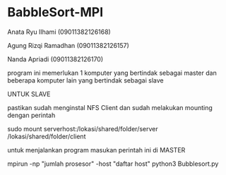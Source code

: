 # BabbleSort-MPI

Anata Ryu Ilhami (09011382126168)

Agung Rizqi Ramadhan (09011382126157)

Nanda Apriadi (09011382126170)

program ini memerlukan 1 komputer yang bertindak sebagai master dan beberapa komputer lain yang bertindak sebagai slave

UNTUK SLAVE

pastikan sudah menginstal NFS Client dan sudah melakukan mounting dengan perintah

sudo mount serverhost:/lokasi/shared/folder/server /lokasi/shared/folder/client

untuk menjalankan program masukan perintah ini di MASTER

mpirun -np "jumlah prosesor" -host "daftar host" python3 Bubblesort.py
